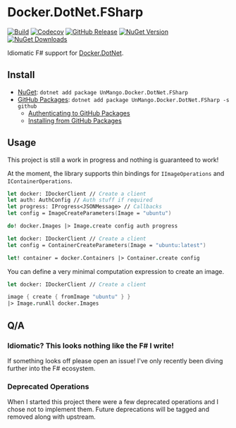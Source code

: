 # Docker.DotNet.FSharp

[![Build](https://img.shields.io/github/actions/workflow/status/UnstoppableMango/Docker.DotNet.FSharp/main.yml?branch=main)](https://github.com/UnstoppableMango/Docker.DotNet.FSharp/actions)
[![Codecov](https://img.shields.io/codecov/c/github/UnstoppableMango/Docker.DotNet.FSharp)](https://app.codecov.io/gh/UnstoppableMango/Docker.DotNet.FSharp)
[![GitHub Release](https://img.shields.io/github/v/release/UnstoppableMango/Docker.DotNet.FSharp)](https://github.com/UnstoppableMango/Docker.DotNet.FSharp/releases)
[![NuGet Version](https://img.shields.io/nuget/v/UnMango.Docker.DotNet.FSharp)](https://nuget.org/packages/UnMango.Docker.DotNet.FSharp)
[![NuGet Downloads](https://img.shields.io/nuget/dt/UnMango.Docker.DotNet.FSharp)](https://nuget.org/packages/UnMango.Docker.DotNet.FSharp)

Idiomatic F# support for [Docker.DotNet](https://github.com/dotnet/Docker.DotNet).

## Install

- [NuGet](https://nuget.org/packages/UnMango.Docker.DotNet.FSharp): `dotnet add package UnMango.Docker.DotNet.FSharp`
- [GitHub Packages](https://github.com/UnstoppableMango/Docker.DotNet.FSharp/pkgs/nuget/UnMango.Docker.DotNet.FSharp): `dotnet add package UnMango.Docker.DotNet.FSharp -s github`
  - [Authenticating to GitHub Packages](https://docs.github.com/en/packages/working-with-a-github-packages-registry/working-with-the-nuget-registry#authenticating-to-github-packages)
  - [Installing from GitHub Packages](https://docs.github.com/en/packages/working-with-a-github-packages-registry/working-with-the-nuget-registry#installing-a-package)

## Usage

This project is still a work in progress and nothing is guaranteed to work!

At the moment, the library supports thin bindings for `IImageOperations` and `IContainerOperations`.

```fsharp
let docker: IDockerClient // Create a client
let auth: AuthConfig // Auth stuff if required
let progress: IProgress<JSONMessage> // Callbacks
let config = ImageCreateParameters(Image = "ubuntu")

do! docker.Images |> Image.create config auth progress
```

```fsharp
let docker: IDockerClient // Create a client
let config = ContainerCreateParameters(Image = "ubuntu:latest")

let! container = docker.Containers |> Container.create config
```

You can define a very minimal computation expression to create an image.

```fsharp
let docker: IDockerClient // Create a client

image { create { fromImage "ubuntu" } }
|> Image.runAll docker.Images
```

## Q/A

### Idiomatic? This looks nothing like the F# I write!

If something looks off please open an issue! I've only recently been diving further into the F# ecosystem.

### Deprecated Operations

When I started this project there were a few deprecated operations and I chose not to implement them.
Future deprecations will be tagged and removed along with upstream.
